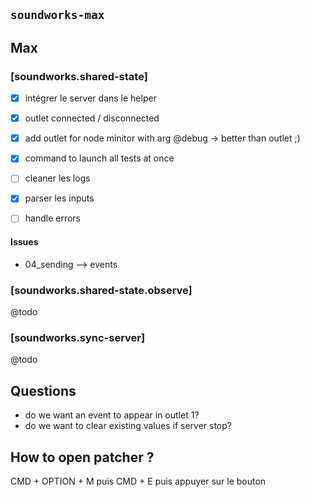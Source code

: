 ## `soundworks-max`

## Max

### [soundworks.shared-state]

- [x] intégrer le server dans le helper
- [x] outlet connected / disconnected
- [x] add outlet for node minitor with arg @debug -> better than outlet ;)

- [x] command to launch all tests at once

- [ ] cleaner les logs
- [x] parser les inputs

- [ ] handle errors

#### Issues

- 04_sending --> events

### [soundworks.shared-state.observe]

@todo 

### [soundworks.sync-server]

@todo

## Questions

- do we want an event to appear in outlet 1?
- do we want to clear existing values if server stop?

## How to open patcher ?

CMD + OPTION + M puis CMD + E puis appuyer sur le bouton
